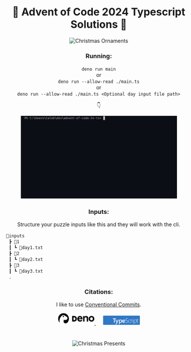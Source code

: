 <h1 align="center">🎀 Advent of Code 2024 Typescript Solutions 🎁</h1>

<p align="center">
  <img src="./media/christmas-1.gif" alt="Christmas Ornaments" width="600" />
</p>

<h3 align="center">Running:</h3>

<p align="center">
  <code>deno run main</code>
  <br>
  or
  <br>
  <code>deno run --allow-read ./main.ts</code>
  <br>
  or
  <br>
  <code>deno run --allow-read ./main.ts &lt;Optional day input file path&gt;</code>
</p>

<p align="center">👇</p>

<p align="center">
  <img src="./media/screencap.gif" alt="cli screencapture" width="425" />
</p>

<h3 align="center">Inputs:</h3>

<p align="center">
Structure your puzzle inputs like this and they will work with the cli.
</p>

```
📂inputs
 ┣ 📂1
 ┃ ┗ 📜day1.txt
 ┣ 📂2
 ┃ ┗ 📜day2.txt
 ┣ 📂3
 ┃ ┗ 📜day3.txt
 .
```

<h3 align="center">Citations:</h3>

<p align="center">
  I like to use <a href="https://www.conventionalcommits.org/en/v1.0.0/">Conventional Commits</a>.
</p>

<p align="center">
  <a href="https://deno.land/">
    <img src="./media/deno.svg" alt="Deno Logo" width="100" />
  </a>
  &nbsp;&nbsp;&nbsp;&nbsp;
  <a href="https://www.typescriptlang.org/">
    <img src="./media/ts-lettermark-blue.svg" alt="TypeScript Logo" width="100" />
  </a>
</p>

#

<p align="center">
  <img src="./media/christmas-2.gif" alt="Christmas Presents" width="350" />
</p>
